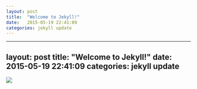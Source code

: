 ```yaml
---
layout: post
title:  "Welcome to Jekyll!"
date:   2015-05-19 22:41:09
categories: jekyll update
---
```

---
layout: post
title:  "Welcome to Jekyll!"
date:   2015-05-19 22:41:09
categories: jekyll update
---
<html>
<body>
<img src="http://kinimage.naver.net/20130110_257/1357779883025aUHDs_GIF/2013-01-10-04;08;09.gif" />
</body>
</html>
